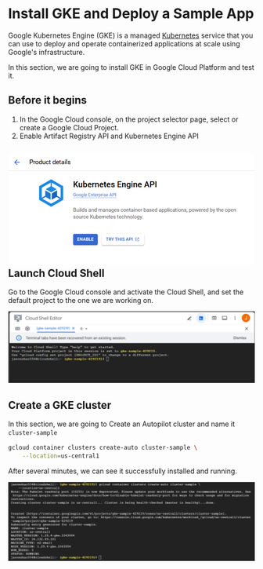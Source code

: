 # Install GKE and Deploy a Sample App

Google Kubernetes Engine (GKE) is a managed [Kubernetes](https://kubernetes.io/) service that you can use to deploy and operate containerized applications at scale using Google's infrastructure. 

In this section, we are going to install GKE in Google Cloud Platform and test it.

## Before it begins

1. In the Google Cloud console, on the project selector page, select or create a Google Cloud Project.
2. Enable Artifact Registry API and Kubernetes Engine API

## ![Screenshot1](.\images\Install_GKE\Screenshot1.png)Launch Cloud Shell

Go to the Google Cloud console and activate the Cloud Shell, and set the default project to the one we are working on.

![Lauchshell](.\images\Install_GKE\Lauchshell.png)

## Create a GKE cluster

In this section, we are going to Create an Autopilot cluster and name it `cluster-sample`

```sh
gcloud container clusters create-auto cluster-sample \
    --location=us-central1
```

After several minutes, we can see it successfully installed and running.

![installsuccess](.\images\Install_GKE\installsuccess.png)

